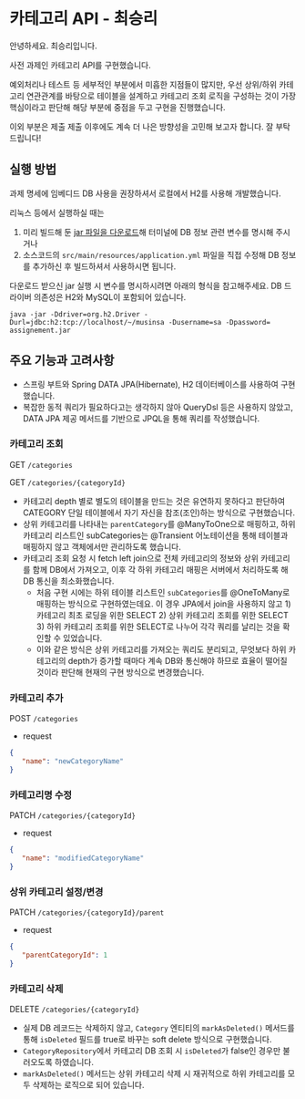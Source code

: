 # 카테고리 API - 최승리

안녕하세요. 최승리입니다.

사전 과제인 카테고리 API를 구현했습니다.

예외처리나 테스트 등 세부적인 부분에서 미흡한 지점들이 많지만, 우선 상위/하위 카테고리 연관관계를 바탕으로 테이블을 설계하고 카테고리 조회 로직을 구성하는 것이 가장 핵심이라고 판단해 해당 부분에 중점을 두고 구현을 진행했습니다.

이외 부분은 제출 제출 이후에도 계속 더 나은 방향성을 고민해 보고자 합니다. 잘 부탁드립니다!

## 실행 방법
과제 명세에 임베디드 DB 사용을 권장하셔서 로컬에서 H2를 사용해 개발했습니다.

리눅스 등에서 실행하실 때는 
1) 미리 빌드해 둔 [jar 파일을 다운로드](https://drive.google.com/file/d/19wsENRMBi1jN-ae9DzXfSMCzGfqeZJ2t/view?usp=sharing)해 터미널에 DB 정보 관련 변수를 명시해 주시거나
2) 소스코드의 `src/main/resources/application.yml` 파일을 직접 수정해 DB 정보를 추가하신 후 빌드하셔서 사용하시면 됩니다.

다운로드 받으신 jar 실행 시 변수를 명시하시려면 아래의 형식을 참고해주세요. DB 드라이버 의존성은 H2와 MySQL이 포함되어 있습니다.

````
java -jar -Ddriver=org.h2.Driver -Durl=jdbc:h2:tcp://localhost/~/musinsa -Dusername=sa -Dpassword= assignement.jar
````

## 주요 기능과 고려사항
- 스프링 부트와 Spring DATA JPA(Hibernate), H2 데이터베이스를 사용하여 구현했습니다.
- 복잡한 동적 쿼리가 필요하다고는 생각하지 않아 QueryDsl 등은 사용하지 않았고, DATA JPA 제공 메서드를 기반으로 JPQL을 통해 쿼리를 작성했습니다.

### 카테고리 조회
GET `/categories`

GET `/categories/{categoryId}`

- 카테고리 depth 별로 별도의 테이블을 만드는 것은 유연하지 못하다고 판단하여 CATEGORY 단일 테이블에서 자기 자신을 참조(조인)하는 방식으로 구현했습니다.
- 상위 카테고리를 나타내는 `parentCategory`를 @ManyToOne으로 매핑하고, 하위 카테고리 리스트인 subCategories는 @Transient 어노테이션을 통해 테이블과 매핑하지 않고 객체에서만 관리하도록 했습니다.
- 카테고리 조회 요청 시 fetch left join으로 전체 카테고리의 정보와 상위 카테고리를 함께 DB에서 가져오고, 이후 각 하위 카테고리 매핑은 서버에서 처리하도록 해 DB 통신을 최소화했습니다. 
  - 처음 구현 시에는 하위 테이블 리스트인 `subCategories`를 @OneToMany로 매핑하는 방식으로 구현하였는데요. 이 경우 JPA에서 join을 사용하지 않고 1) 카테고리 최초 로딩을 위한 SELECT 2) 상위 카테고리 조회를 위한 SELECT 3) 하위 카테고리 조회를 위한 SELECT로 나누어 각각 쿼리를 날리는 것을 확인할 수 있었습니다.
  - 이와 같은 방식은 상위 카테고리를 가져오는 쿼리도 분리되고, 무엇보다 하위 카테고리의 depth가 증가할 때마다 계속 DB와 통신해야 하므로 효율이 떨어질 것이라 판단해 현재의 구현 방식으로 변경했습니다.

### 카테고리 추가
POST `/categories`

- request
````json
{
   "name": "newCategoryName"
}
````

### 카테고리명 수정
PATCH `/categories/{categoryId}`

- request
````json
{
   "name": "modifiedCategoryName"
}
````

### 상위 카테고리 설정/변경
PATCH `/categories/{categoryId}/parent`
- request
````json
{
   "parentCategoryId": 1
}
````

### 카테고리 삭제
DELETE `/categories/{categoryId}`
- 실제 DB 레코드는 삭제하지 않고, `Category` 엔티티의 `markAsDeleted()` 메서드를 통해 `isDeleted` 필드를 true로 바꾸는 soft delete 방식으로 구현했습니다.
- `CategoryRepository`에서 카테고리 DB 조회 시 `isDeleted`가 false인 경우만 불러오도록 하였습니다.
- `markAsDeleted()` 메서드는 상위 카테고리 삭제 시 재귀적으로 하위 카테고리를 모두 삭제하는 로직으로 되어 있습니다.







